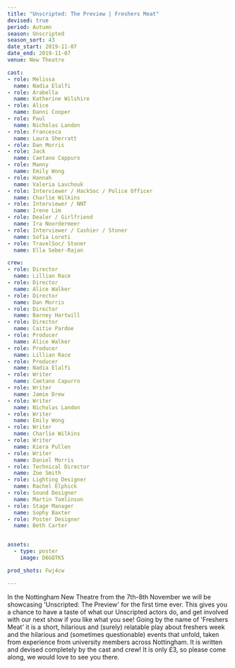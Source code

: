```yaml
---
title: "Unscripted: The Preview | Freshers Meat"
devised: true
period: Autumn
season: Unscripted
season_sort: 43
date_start: 2019-11-07
date_end: 2019-11-07
venue: New Theatre

cast:
- role: Melissa
  name: Nadia Elalfi
- role: Arabella
  name: Katherine Wilshire
- role: Alice
  name: Danni Cooper
- role: Paul
  name: Nicholas Landon
- role: Francesca
  name: Laura Sherratt
- role: Dan Morris
- role: Jack 
  name: Caetano Cappuro
- role: Manny 
  name: Emily Wong
- role: Hannah
  name: Valeria Lavchouk
- role: Interviewer / HackSoc / Police Officer
  name: Charlie Wilkins
- role: Interviewer / NNT
  name: Irene Lim
- role: Dealer / Girlfriend
  name: Ira Noordermeer
- role: Interviewer / Cashier / Stoner
  name: Sofia Loreti
- role: TravelSoc/ Stoner
  name: Ella Seber-Rajan

crew: 
- role: Director
  name: Lillian Race
- role: Director
  name: Alice Walker
- role: Director
  name: Dan Morris
- role: Director
  name: Barney Hartwill
- role: Director
  name: Caitie Pardoe
- role: Producer
  name: Alice Walker
- role: Producer
  name: Lillian Race
- role: Producer
  name: Nadia Elalfi
- role: Writer
  name: Caetano Capurro
- role: Writer
  name: Jamie Drew
- role: Writer
  name: Nicholas Landon
- role: Writer
  name: Emily Wong
- role: Writer
  name: Charlie Wilkins
- role: Writer
  name: Kiera Pullen
- role: Writer
  name: Daniel Morris
- role: Technical Director 
  name: Zoe Smith
- role: Lighting Designer 
  name: Rachel Elphick
- role: Sound Designer 
  name: Martin Tomlinson
- role: Stage Manager 
  name: Sophy Baxter
- role: Poster Designer
  name: Beth Carter


assets:
  - type: poster
    image: D6GQTK5

prod_shots: Fwj4cw

---
```


In the Nottingham New Theatre from the 7th-8th November we will be showcasing 'Unscripted: The Preview' for the first time ever. This gives you a chance to have a taste of what our Unscripted actors do, and get involved with our next show if you like what you see! Going by the name of 'Freshers Meat' it is a short, hilarious and (surely) relatable play about freshers week and the hilarious and (sometimes questionable) events that unfold, taken from experience from university members across Nottingham. It is written and devised completely by the cast and crew! It is only £3, so please come along, we would love to see you there.
